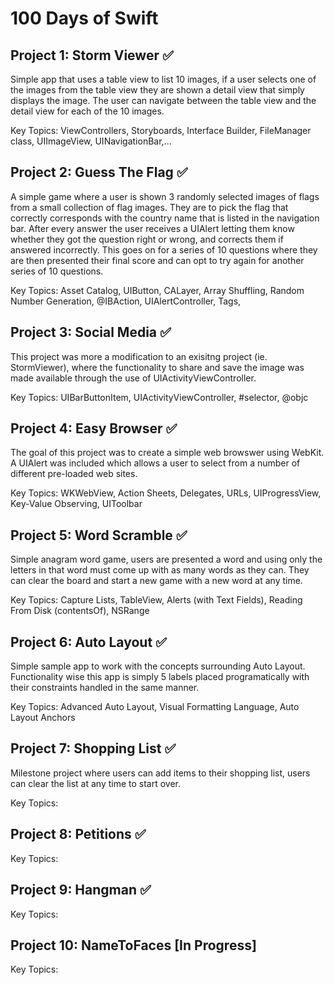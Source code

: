 # 100 Days of Swift

## Project 1: Storm Viewer :white_check_mark:  
Simple app that uses a table view to list 10 images, if a user selects one of the images from the table view they are shown a detail view that simply displays the image. The user can navigate between the table view and the detail view for each of the 10 images.

Key Topics: ViewControllers, Storyboards, Interface Builder, FileManager class, UIImageView, UINavigationBar,...

## Project 2: Guess The Flag :white_check_mark:  
A simple game where a user is shown 3 randomly selected images of flags from a small collection of flag images. They are to pick the flag that correctly corresponds with the country name that is listed in the navigation bar. After every answer the user receives a UIAlert letting them know whether they got the question right or wrong, and corrects them if answered incorrectly. This goes on for a series of 10 questions where they are then presented their final score and can opt to try again for another series of 10 questions.

Key Topics: Asset Catalog, UIButton, CALayer, Array Shuffling, Random Number Generation, @IBAction, UIAlertController, Tags, 

## Project 3: Social Media :white_check_mark:  
This project was more a modification to an exisitng project (ie. StormViewer), where the functionality to share and save the image was made available through the use of UIActivityViewController.

Key Topics: UIBarButtonItem, UIActivityViewController, #selector, @objc

## Project 4: Easy Browser  :white_check_mark:  
The goal of this project was to create a simple web browswer using WebKit. A UIAlert was included which allows a user to select from a number of different pre-loaded web sites.

Key Topics: WKWebView, Action Sheets, Delegates, URLs, UIProgressView, Key-Value Observing, UIToolbar  

## Project 5: Word Scramble :white_check_mark:  
Simple anagram word game, users are presented a word and using only the letters in that word must come up with as many words as they can. They can clear the board and start a new game with a new word at any time.

Key Topics: Capture Lists, TableView, Alerts (with Text Fields), Reading From Disk (contentsOf), NSRange

## Project 6: Auto Layout :white_check_mark:  
Simple sample app to work with the concepts surrounding Auto Layout. Functionality wise this app is simply 5 labels placed programatically with their constraints handled in the same manner.  

Key Topics: Advanced Auto Layout, Visual Formatting Language, Auto Layout Anchors

## Project 7: Shopping List :white_check_mark:  
Milestone project where users can add items to their shopping list, users can clear the list at any time to start over.

Key Topics:  

## Project 8: Petitions :white_check_mark:  

Key Topics:  

## Project 9: Hangman :white_check_mark:  

Key Topics:  

## Project 10: NameToFaces [In Progress]  

Key Topics:  




